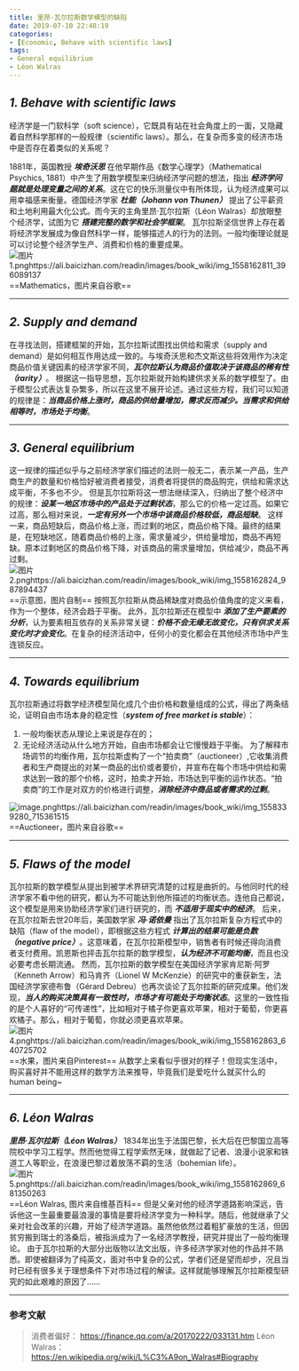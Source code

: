 ```yaml
---
title: 里昂·瓦尔拉斯数学模型的缺陷
date: 2019-07-10 22:48:19
categories:
- [Economic, Behave with scientific laws]
tags:
- General equilibrium
- Léon Walras
---
```

## _**1. Behave with scientific laws**_
经济学是一门软科学（soft science），它既具有站在社会角度上的一面，又隐藏着自然科学那样的一般规律（scientific laws）。那么，在复杂而多变的经济市场中是否存在着类似的关系呢？

<!--more-->

1881年，英国教授 _**埃奇沃思**_ 在他早期作品《数学心理学》（Mathematical Psychics, 1881）中产生了用数学模型来归纳经济学问题的想法，指出 _**经济学问题就是处理变量之间的关系**_。这在它的快乐测量仪中有所体现，认为经济成果可以用幸福感来衡量。德国经济学家 _**杜能（Johann von Thunen）**_ 提出了公平薪资和土地利用最大化公式。而今天的主角里昂·瓦尔拉斯（Léon Walras）却放眼整个经济学，试图为它 _**搭建完整的数学和社会学框架**_。
瓦尔拉斯坚信世界上存在着将经济学发展成为像自然科学一样，能够描述人的行为的法则。一般均衡理论就是可以讨论整个经济学生产、消费和价格的重要成果。
![图片1.pnghttps://ali.baicizhan.com/readin/images/book_wiki/img_1558162811_396089137](https://ali.baicizhan.com/readin/images/book_wiki/img_1558162811_396089137)
==Mathematics，图片来自谷歌==

---

## _**2. Supply and demand**_
在寻找法则，搭建框架的开始，瓦尔拉斯试图找出供给和需求（supply and demand）是如何相互作用达成一致的。与埃奇沃思和杰文斯这些将效用作为决定商品价值关键因素的经济学家不同，_**瓦尔拉斯认为商品价值取决于该商品的稀有性（rarity）**_。
根据这一指导思想，瓦尔拉斯就开始构建供求关系的数学模型了。由于模型公式表达复杂繁多，所以在这里不展开论述。通过这些方程，我们可以知道的规律是：_**当商品价格上涨时，商品的供给量增加，需求反而减少。当需求和供给相等时，市场处于均衡**_。

---

## _**3. General equilibrium**_
这一规律的描述似乎与之前经济学家们描述的法则一般无二，表示某一产品，生产商生产的数量和价格恰好被消费者接受，消费者将提供的商品购完，供给和需求达成平衡，不多也不少。
但是瓦尔拉斯将这一想法继续深入，归纳出了整个经济中的规律：_**设某一地区市场中的产品处于过剩状态**_，那么它的价格一定过高。如果它过高，那么相对来说，_**一定有另外一个市场中该商品价格较低，商品短缺**_。
这样一来，商品短缺后，商品价格上涨，而过剩的地区，商品价格下降。最终的结果是，在短缺地区，随着商品价格的上涨，需求量减少，供给量增加，商品不再短缺。原本过剩地区的商品价格下降，对该商品的需求量增加，供给减少，商品不再过剩。
![图片2.pnghttps://ali.baicizhan.com/readin/images/book_wiki/img_1558162824_987894437](https://ali.baicizhan.com/readin/images/book_wiki/img_1558162824_987894437)
==示意图，图片自制==
按照瓦尔拉斯从商品稀缺度对商品价值角度的定义来看，作为一个整体，经济会趋于平衡。
此外，瓦尔拉斯还在模型中 _**添加了生产要素的分析**_，认为要素相互依存的关系非常关键：_**价格不会无缘无故变化，只有供求关系变化时才会变化**_。在复杂的经济活动中，任何小的变化都会在其他经济市场中产生连锁反应。

---

## _**4. Towards equilibrium**_
瓦尔拉斯通过将数学经济模型简化成几个由价格和数量组成的公式，得出了两条结论，证明自由市场本身的稳定性（_**system of free market is stable**_）：
1. 一般均衡状态从理论上来说是存在的；
2. 无论经济活动从什么地方开始，自由市场都会让它慢慢趋于平衡。
为了解释市场调节的均衡作用，瓦尔拉斯虚构了一个“拍卖商”（auctioneer）,它收集消费者和生产商提出的对某一商品的出价或者要价，并宣布在每个市场中供给和需求达到一致的那个价格，这时，拍卖才开始，市场达到平衡的运作状态。“拍卖商”的工作是对双方的价格进行调整，_**消除经济中商品或者需求的过剩**_。


![image.pnghttps://ali.baicizhan.com/readin/images/book_wiki/img_1558339280_715361515](https://ali.baicizhan.com/readin/images/book_wiki/img_1558339280_715361515)
==Auctioneer，图片来自谷歌==

---

## _**5. Flaws of the model**_
瓦尔拉斯的数学模型从提出到被学术界研究清楚的过程是曲折的。与他同时代的经济学家不看中他的研究，都认为不可能达到他所描述的均衡状态。连他自己都说，这个模型是用来协助经济学家们进行研究的，而 _**不适用于现实中的经济**_。
后来，在瓦尔拉斯去世20年后，美国数学家 _**冯·诺依曼**_ 指出了瓦尔拉斯复杂方程式中的缺陷（flaw of the model），即根据这些方程式 _**计算出的结果可能是负数（negative price）**_。这意味着，在瓦尔拉斯模型中，销售者有时候还得向消费者支付费用。凯恩斯也抨击瓦尔拉斯的数学模型，_**认为经济不可能均衡**_，而且也没必要考虑长期流通。
然而，瓦尔拉斯的数学模型在美国经济学家肯尼斯·阿罗（Kenneth Arrow）和马肯齐（Lionel W McKenzie）的研究中的重获新生，法国经济学家德布鲁（Gérard Debreu）也再次谈论了瓦尔拉斯的研究成果。他们发现，_**当人的购买决策具有一致性时，市场才有可能处于均衡状态**_。这里的一致性指的是个人喜好的“可传递性”，比如相对于橘子你更喜欢苹果，相对于葡萄，你更喜欢橘子。那么，相对于葡萄，你就必须更喜欢苹果。
![图片4.pnghttps://ali.baicizhan.com/readin/images/book_wiki/img_1558162863_640725702](https://ali.baicizhan.com/readin/images/book_wiki/img_1558162863_640725702)
==水果，图片来自Pinterest==
从数学上来看似乎很对的样子！但现实生活中，购买喜好并不能用这样的数学方法来推导，毕竟我们是爱吃什么就买什么的human being~

---

## _**6. Léon Walras**_
_**里昂·瓦尔拉斯（Léon Walras）**_ 1834年出生于法国巴黎，长大后在巴黎国立高等院校中学习工程学。然而他觉得工程学索然无味，就做起了记者、浪漫小说家和铁道工人等职业，在浪漫巴黎过着放荡不羁的生活（bohemian life）。
![图片5.pnghttps://ali.baicizhan.com/readin/images/book_wiki/img_1558162869_681350263](https://ali.baicizhan.com/readin/images/book_wiki/img_1558162869_681350263)
==Léon Walras, 图片来自维基百科==
但是父亲对他的经济学道路影响深远，告诉他这一生最重要最浪漫的事情是要将经济学变为一种科学。随后，他就继承了父亲对社会改革的兴趣，开始了经济学道路。虽然他依然过着粗犷豪放的生活，但因贫穷搬到瑞士的洛桑后，被指派成为了一名经济学教授，研究并提出了一般均衡理论。
由于瓦尔拉斯的大部分出版物以法文出版，许多经济学家对他的作品并不熟悉。即使被翻译为了纯英文，面对书中复杂的公式，学者们还是望而却步，况且当时已经有很多关于理想条件下对市场过程的解读。这样就能够理解瓦尔拉斯模型研究的如此艰难的原因了……

---

### 参考文献
> 消费者偏好：
https://finance.qq.com/a/20170222/033131.htm
Léon Walras：
https://en.wikipedia.org/wiki/L%C3%A9on_Walras#Biography